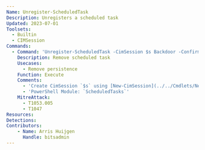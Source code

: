 ```yaml
---
Name: Unregister-ScheduledTask
Description: Unregisters a scheduled task
Updated: 2023-07-01
Toolsets:
  - Builtin
  - CIMSession
Commands:
  - Command: 'Unregister-ScheduledTask -CimSession $s Backdoor -Confirm:$false'
    Description: Remove scheduled task
    Usecases:
      - Remove persistence
    Function: Execute
    Comments:
      - 'Create CimSession `$s` using [New-CimSession](../../Cmdlets/New-CimSession/)'
      - 'PowerShell Module: `ScheduledTasks`'
    MitreAttack:
      - T1053.005
      - T1047
Resources:
Detections:
Contributors:
    - Name: Arris Huijgen
      Handle: bitsadmin
---
```

